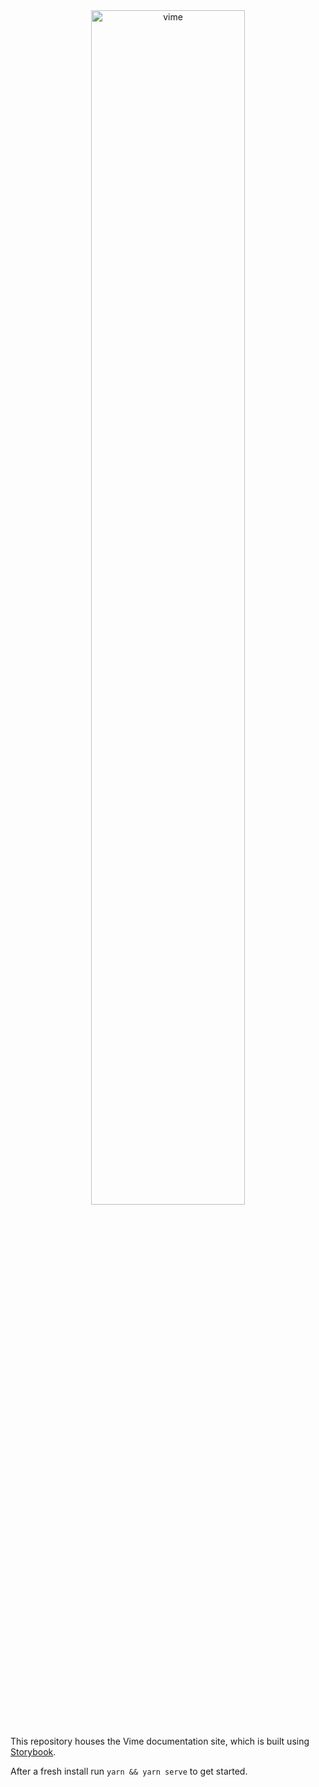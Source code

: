 <div align="center">
  <a href="#">
    <img
      width="70%"
      alt="vime"
      src="https://raw.githubusercontent.com/vime-js/vime/master/static/brand/vime-docs--dark.svg?sanitize=true"
    />
  </a>

  <br />
  <br />
</div>

This repository houses the Vime documentation site, which is built using [Storybook](https://storybook.js.org/).

After a fresh install run `yarn && yarn serve` to get started.